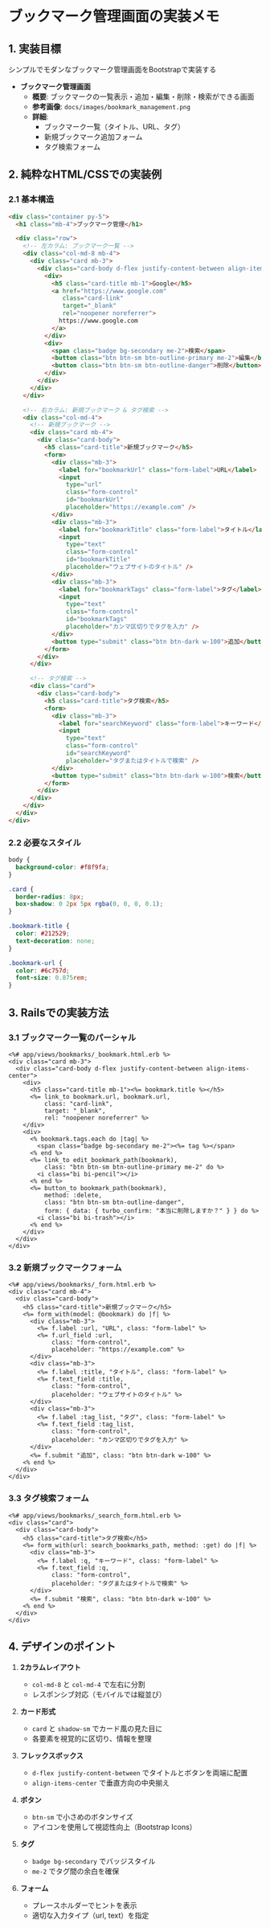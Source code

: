 # ブックマーク管理画面の実装メモ

## 1. 実装目標
シンプルでモダンなブックマーク管理画面をBootstrapで実装する

- **ブックマーク管理画面**  
    - **概要**: ブックマークの一覧表示・追加・編集・削除・検索ができる画面
    - **参考画像**: `docs/images/bookmark_management.png`  
    - **詳細**:
        - ブックマーク一覧（タイトル、URL、タグ）
        - 新規ブックマーク追加フォーム
        - タグ検索フォーム

## 2. 純粋なHTML/CSSでの実装例

### 2.1 基本構造
```html
<div class="container py-5">
  <h1 class="mb-4">ブックマーク管理</h1>

  <div class="row">
    <!-- 左カラム: ブックマーク一覧 -->
    <div class="col-md-8 mb-4">
      <div class="card mb-3">
        <div class="card-body d-flex justify-content-between align-items-center">
          <div>
            <h5 class="card-title mb-1">Google</h5>
            <a href="https://www.google.com" 
               class="card-link" 
               target="_blank" 
               rel="noopener noreferrer">
              https://www.google.com
            </a>
          </div>
          <div>
            <span class="badge bg-secondary me-2">検索</span>
            <button class="btn btn-sm btn-outline-primary me-2">編集</button>
            <button class="btn btn-sm btn-outline-danger">削除</button>
          </div>
        </div>
      </div>
    </div>

    <!-- 右カラム: 新規ブックマーク & タグ検索 -->
    <div class="col-md-4">
      <!-- 新規ブックマーク -->
      <div class="card mb-4">
        <div class="card-body">
          <h5 class="card-title">新規ブックマーク</h5>
          <form>
            <div class="mb-3">
              <label for="bookmarkUrl" class="form-label">URL</label>
              <input 
                type="url" 
                class="form-control" 
                id="bookmarkUrl"
                placeholder="https://example.com" />
            </div>
            <div class="mb-3">
              <label for="bookmarkTitle" class="form-label">タイトル</label>
              <input 
                type="text" 
                class="form-control" 
                id="bookmarkTitle"
                placeholder="ウェブサイトのタイトル" />
            </div>
            <div class="mb-3">
              <label for="bookmarkTags" class="form-label">タグ</label>
              <input 
                type="text" 
                class="form-control" 
                id="bookmarkTags"
                placeholder="カンマ区切りでタグを入力" />
            </div>
            <button type="submit" class="btn btn-dark w-100">追加</button>
          </form>
        </div>
      </div>

      <!-- タグ検索 -->
      <div class="card">
        <div class="card-body">
          <h5 class="card-title">タグ検索</h5>
          <form>
            <div class="mb-3">
              <label for="searchKeyword" class="form-label">キーワード</label>
              <input 
                type="text" 
                class="form-control" 
                id="searchKeyword"
                placeholder="タグまたはタイトルで検索" />
            </div>
            <button type="submit" class="btn btn-dark w-100">検索</button>
          </form>
        </div>
      </div>
    </div>
  </div>
</div>
```

### 2.2 必要なスタイル
```css
body {
  background-color: #f8f9fa;
}

.card {
  border-radius: 8px;
  box-shadow: 0 2px 5px rgba(0, 0, 0, 0.1);
}

.bookmark-title {
  color: #212529;
  text-decoration: none;
}

.bookmark-url {
  color: #6c757d;
  font-size: 0.875rem;
}
```

## 3. Railsでの実装方法

### 3.1 ブックマーク一覧のパーシャル
```erb
<%# app/views/bookmarks/_bookmark.html.erb %>
<div class="card mb-3">
  <div class="card-body d-flex justify-content-between align-items-center">
    <div>
      <h5 class="card-title mb-1"><%= bookmark.title %></h5>
      <%= link_to bookmark.url, bookmark.url, 
          class: "card-link",
          target: "_blank",
          rel: "noopener noreferrer" %>
    </div>
    <div>
      <% bookmark.tags.each do |tag| %>
        <span class="badge bg-secondary me-2"><%= tag %></span>
      <% end %>
      <%= link_to edit_bookmark_path(bookmark), 
          class: "btn btn-sm btn-outline-primary me-2" do %>
        <i class="bi bi-pencil"></i>
      <% end %>
      <%= button_to bookmark_path(bookmark),
          method: :delete,
          class: "btn btn-sm btn-outline-danger",
          form: { data: { turbo_confirm: "本当に削除しますか？" } } do %>
        <i class="bi bi-trash"></i>
      <% end %>
    </div>
  </div>
</div>
```

### 3.2 新規ブックマークフォーム
```erb
<%# app/views/bookmarks/_form.html.erb %>
<div class="card mb-4">
  <div class="card-body">
    <h5 class="card-title">新規ブックマーク</h5>
    <%= form_with(model: @bookmark) do |f| %>
      <div class="mb-3">
        <%= f.label :url, "URL", class: "form-label" %>
        <%= f.url_field :url, 
            class: "form-control",
            placeholder: "https://example.com" %>
      </div>
      <div class="mb-3">
        <%= f.label :title, "タイトル", class: "form-label" %>
        <%= f.text_field :title, 
            class: "form-control",
            placeholder: "ウェブサイトのタイトル" %>
      </div>
      <div class="mb-3">
        <%= f.label :tag_list, "タグ", class: "form-label" %>
        <%= f.text_field :tag_list, 
            class: "form-control",
            placeholder: "カンマ区切りでタグを入力" %>
      </div>
      <%= f.submit "追加", class: "btn btn-dark w-100" %>
    <% end %>
  </div>
</div>
```

### 3.3 タグ検索フォーム
```erb
<%# app/views/bookmarks/_search_form.html.erb %>
<div class="card">
  <div class="card-body">
    <h5 class="card-title">タグ検索</h5>
    <%= form_with(url: search_bookmarks_path, method: :get) do |f| %>
      <div class="mb-3">
        <%= f.label :q, "キーワード", class: "form-label" %>
        <%= f.text_field :q, 
            class: "form-control",
            placeholder: "タグまたはタイトルで検索" %>
      </div>
      <%= f.submit "検索", class: "btn btn-dark w-100" %>
    <% end %>
  </div>
</div>
```

## 4. デザインのポイント

1. **2カラムレイアウト**
   - `col-md-8` と `col-md-4` で左右に分割
   - レスポンシブ対応（モバイルでは縦並び）

2. **カード形式**
   - `card` と `shadow-sm` でカード風の見た目に
   - 各要素を視覚的に区切り、情報を整理

3. **フレックスボックス**
   - `d-flex justify-content-between` でタイトルとボタンを両端に配置
   - `align-items-center` で垂直方向の中央揃え

4. **ボタン**
   - `btn-sm` で小さめのボタンサイズ
   - アイコンを使用して視認性向上（Bootstrap Icons）

5. **タグ**
   - `badge bg-secondary` でバッジスタイル
   - `me-2` でタグ間の余白を確保

6. **フォーム**
   - プレースホルダーでヒントを表示
   - 適切な入力タイプ（url, text）を指定